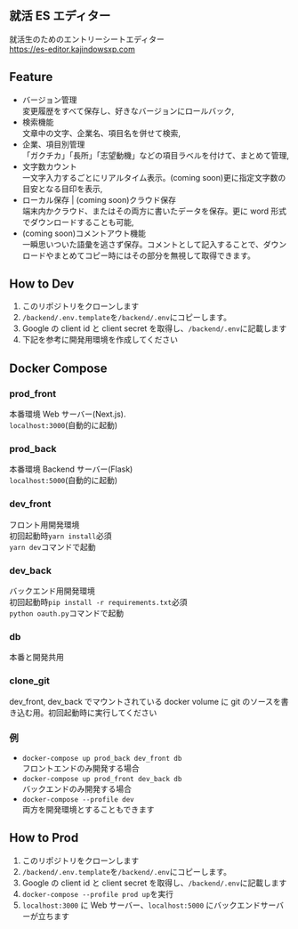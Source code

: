 ## 就活 ES エディター

就活生のためのエントリーシートエディター  
https://es-editor.kajindowsxp.com

## Feature

- バージョン管理<br/>変更履歴をすべて保存し、好きなバージョンにロールバック,
- 検索機能<br/>文章中の文字、企業名、項目名を併せて検索,
- 企業、項目別管理<br/>「ガクチカ」「長所」「志望動機」などの項目ラベルを付けて、まとめて管理,
- 文字数カウント<br/>一文字入力するごとにリアルタイム表示。(coming soon)更に指定文字数の目安となる目印を表示,
- ローカル保存 | (coming soon)クラウド保存<br/>端末内かクラウド、またはその両方に書いたデータを保存。更に word 形式でダウンロードすることも可能,
- (coming soon)コメントアウト機能<br/>一瞬思いついた語彙を逃さず保存。コメントとして記入することで、ダウンロードやまとめてコピー時にはその部分を無視して取得できます。

## How to Dev

1. このリポジトリをクローンします
1. `/backend/.env.template`を`/backend/.env`にコピーします。
1. Google の client id と client secret を取得し、`/backend/.env`に記載します
1. 下記を参考に開発用環境を作成してください

## Docker Compose

### prod_front

本番環境 Web サーバー(Next.js).  
`localhost:3000`(自動的に起動)

### prod_back

本番環境 Backend サーバー(Flask)  
`localhost:5000`(自動的に起動)

### dev_front

フロント用開発環境  
初回起動時`yarn install`必須  
`yarn dev`コマンドで起動

### dev_back

バックエンド用開発環境  
初回起動時`pip install -r requirements.txt`必須  
`python oauth.py`コマンドで起動

### db

本番と開発共用

### clone_git

dev_front, dev_back でマウントされている docker volume に git のソースを書き込む用。初回起動時に実行してください

### 例

- `docker-compose up prod_back dev_front db`  
  フロントエンドのみ開発する場合
- `docker-compose up prod_front dev_back db`  
  バックエンドのみ開発する場合
- `docker-compose --profile dev`  
  両方を開発環境とすることもできます

## How to Prod

1. このリポジトリをクローンします
1. `/backend/.env.template`を`/backend/.env`にコピーします。
1. Google の client id と client secret を取得し、`/backend/.env`に記載します
1. `docker-compose --profile prod up`を実行
1. `localhost:3000` に Web サーバー、`localhost:5000` にバックエンドサーバーが立ちます
